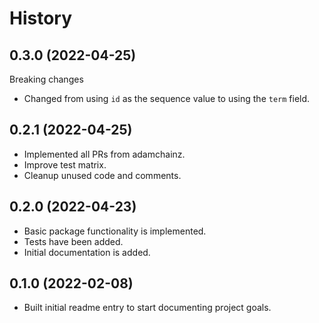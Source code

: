 # History


## 0.3.0 (2022-04-25)

Breaking changes

  * Changed from using `id` as the sequence value to using the `term` field.

## 0.2.1 (2022-04-25)

  * Implemented all PRs from adamchainz.
  * Improve test matrix.
  * Cleanup unused code and comments.

## 0.2.0 (2022-04-23)

  * Basic package functionality is implemented.
  * Tests have been added.
  * Initial documentation is added.

## 0.1.0 (2022-02-08)

* Built initial readme entry to start documenting project goals.
